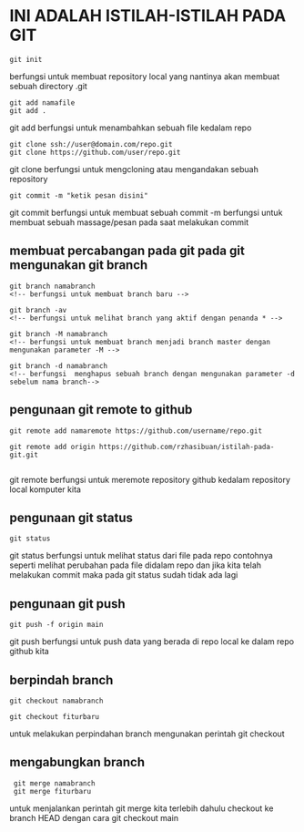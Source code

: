 # INI ADALAH ISTILAH-ISTILAH PADA GIT
```
git init 
```
berfungsi untuk membuat repository local yang nantinya akan membuat sebuah directory .git  

```
git add namafile
git add .
```
git add berfungsi untuk menambahkan sebuah file kedalam repo 

```
git clone ssh://user@domain.com/repo.git
git clone https://github.com/user/repo.git
```
git clone berfungsi untuk mengcloning atau mengandakan sebuah repository 

```
git commit -m "ketik pesan disini"
```
git commit berfungsi untuk membuat sebuah commit -m berfungsi untuk membuat sebuah massage/pesan pada saat melakukan commit 

## membuat percabangan pada git pada git mengunakan git branch 

```
git branch namabranch 
<!-- berfungsi untuk membuat branch baru -->

git branch -av
<!-- berfungsi untuk melihat branch yang aktif dengan penanda * -->

git branch -M namabranch
<!-- berfungsi untuk membuat branch menjadi branch master dengan mengunakan parameter -M -->

git branch -d namabranch
<!-- berfungsi  menghapus sebuah branch dengan mengunakan parameter -d sebelum nama branch-->

```
## pengunaan git remote to github 

```
git remote add namaremote https://github.com/username/repo.git

git remote add origin https://github.com/rzhasibuan/istilah-pada-git.git


```
git remote berfungsi untuk meremote repository github kedalam repository local komputer kita 



## pengunaan git status

```
git status 

```
git status berfungsi untuk melihat status dari file pada repo contohnya seperti melihat perubahan pada file didalam repo dan jika kita telah melakukan commit maka pada git status sudah tidak ada lagi 


## pengunaan git push
```
git push -f origin main

```
git push berfungsi untuk push data yang berada di repo local ke dalam repo github kita 

## berpindah branch 
```
git checkout namabranch

git checkout fiturbaru

```
untuk melakukan perpindahan branch mengunakan perintah git checkout 

 ## mengabungkan branch 

 ```
  git merge namabranch
  git merge fiturbaru

 ```
 untuk menjalankan perintah git merge kita terlebih dahulu checkout ke branch HEAD dengan cara git checkout main